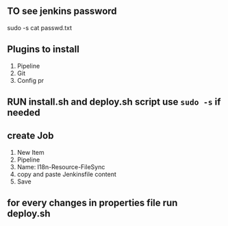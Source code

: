 ## TO see jenkins password
sudo -s
cat passwd.txt

## Plugins to install
1. Pipeline
2. Git
3. Config pr

## RUN install.sh and deploy.sh script use `sudo -s` if needed

## create Job
1. New Item
2. Pipeline
3. Name: I18n-Resource-FileSync
4. copy and paste Jenkinsfile content
5. Save

## for every changes in properties file run deploy.sh